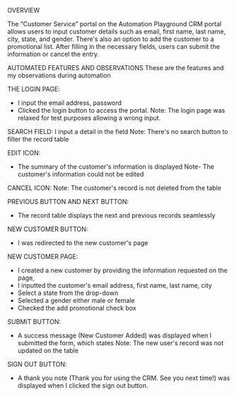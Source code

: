 OVERVIEW

The “Customer Service” portal on the Automation Playground CRM portal allows users to input customer details such as email, first name, last name, city, state, and gender. There's also an option to add the customer to a promotional list. After filling in the necessary fields, users can submit the information or cancel the entry. 

AUTOMATED FEATURES AND OBSERVATIONS
These are the features and my observations during automation

THE LOGIN PAGE: 
- I input the email address, password 
- Clicked the login button to access the portal. 
Note: The login page was relaxed for test purposes allowing a wrong input.

SEARCH FIELD: 
I input a detail in the field 
Note: There's no search button to filter the record table 

EDIT ICON: 
- The summary of the customer's information is displayed
Note- The customer's information could not be edited

CANCEL ICON: 
Note: The customer's record is not deleted from the table

PREVIOUS BUTTON AND NEXT BUTTON: 
- The record table displays the next and previous records seamlessly

NEW CUSTOMER BUTTON: 
- I was redirected to the new customer's page

NEW CUSTOMER PAGE: 
- I created a new customer by providing the information requested on the page, 
- I inputted the customer's email address, first name, last name, city
- Select a state from the drop-down 
- Selected a gender either male or female
- Checked the add promotional check box 

SUBMIT BUTTON: 
- A success message (New Customer Added) was displayed when I submitted the form, which states
Note: The new user's record was not updated on the table

SIGN OUT BUTTON: 
- A thank you note (Thank you for using the CRM. See you next time!) was displayed when I clicked the sign out button.
